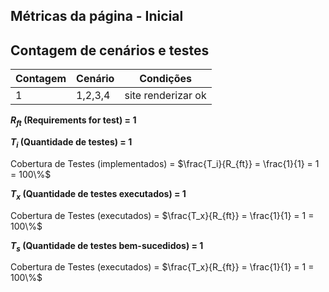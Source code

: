 ## Métricas da página - Inicial

## Contagem de cenários e testes

| Contagem | Cenário | Condições          |
| -------- | ------- | ------------------ |
| 1        | 1,2,3,4 | site renderizar ok |

**$R_{ft}$ (Requirements for test) = 1**

**$T_{i}$ (Quantidade de testes) = 1**

Cobertura de Testes (implementados) = $\frac{T_i}{R_{ft}} = \frac{1}{1} = 1 = 100\%$

**$T_{x}$ (Quantidade de testes executados) = 1**

Cobertura de Testes (executados) = $\frac{T_x}{R_{ft}} = \frac{1}{1} = 1 = 100\%$

**$T_{s}$ (Quantidade de testes bem-sucedidos) = 1**

Cobertura de Testes (executados) = $\frac{T_x}{R_{ft}} = \frac{1}{1} = 1 = 100\%$
